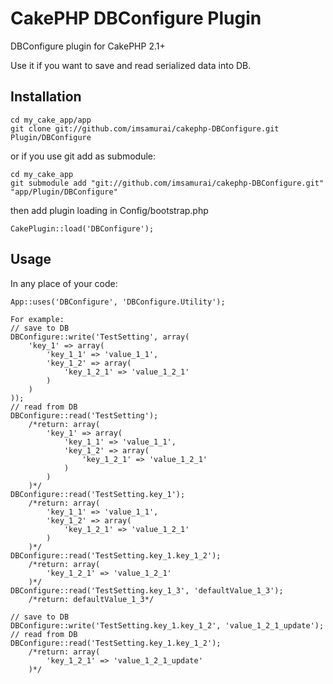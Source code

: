 CakePHP DBConfigure Plugin
==============================

DBConfigure plugin for CakePHP 2.1+

Use it if you want to save and read serialized data into DB.

## Installation

	cd my_cake_app/app
	git clone git://github.com/imsamurai/cakephp-DBConfigure.git Plugin/DBConfigure

or if you use git add as submodule:

	cd my_cake_app
	git submodule add "git://github.com/imsamurai/cakephp-DBConfigure.git" "app/Plugin/DBConfigure"

then add plugin loading in Config/bootstrap.php

	CakePlugin::load('DBConfigure');

## Usage

In any place of your code:
	
	App::uses('DBConfigure', 'DBConfigure.Utility');

	For example:
	// save to DB
	DBConfigure::write('TestSetting', array(
		'key_1' => array(
			'key_1_1' => 'value_1_1',
			'key_1_2' => array(
				'key_1_2_1' => 'value_1_2_1'
			)
		)
	));
	// read from DB
	DBConfigure::read('TestSetting'); 
		/*return: array(
			'key_1' => array(
				'key_1_1' => 'value_1_1',
				'key_1_2' => array(
					'key_1_2_1' => 'value_1_2_1'
				)
			)
		)*/
	DBConfigure::read('TestSetting.key_1');
		/*return: array(
			'key_1_1' => 'value_1_1',
			'key_1_2' => array(
				'key_1_2_1' => 'value_1_2_1'
			)
		)*/
	DBConfigure::read('TestSetting.key_1.key_1_2');
		/*return: array(
			'key_1_2_1' => 'value_1_2_1'
		)*/
	DBConfigure::read('TestSetting.key_1_3', 'defaultValue_1_3'); 
		/*return: defaultValue_1_3*/

	// save to DB
	DBConfigure::write('TestSetting.key_1.key_1_2', 'value_1_2_1_update');
	// read from DB
	DBConfigure::read('TestSetting.key_1.key_1_2');
		/*return: array(
			'key_1_2_1' => 'value_1_2_1_update'
		)*/